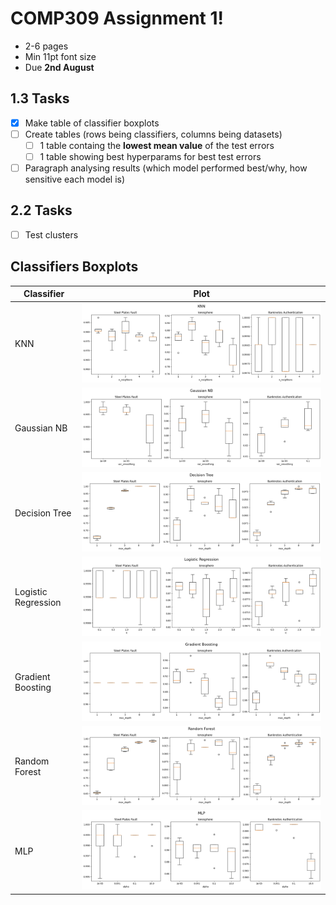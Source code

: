 # COMP309 Assignment 1!

- 2-6 pages
- Min 11pt font size
- Due **2nd August**

## 1.3 Tasks

- [x] Make table of classifier boxplots
- [ ] Create tables (rows being classifiers, columns being datasets)
  - [ ] 1 table containg the **lowest mean value** of the test errors
  - [ ] 1 table showing best hyperparams for best test errors
- [ ] Paragraph analysing results (which model performed best/why, how sensitive each model is)

## 2.2 Tasks

- [ ] Test clusters



## Classifiers Boxplots

| **Classifier** | **Plot** |
| --- | --- |
| KNN | ![KNN Plot](results/KNN.png) |
| Gaussian NB | ![Gaussian NB Plot](results/Gaussian_NB.png) |
| Decision Tree | ![Decision Tree Plot](results/Decision_Tree.png) |
| Logistic Regression | ![Logistic Regression Plot](results/Logistic_Regression.png) |
| Gradient Boosting | ![Gradient Boosting Plot](results/Gradient_Boosting.png) |
| Random Forest | ![Random Forest Plot](results/Random_Forest.png) |
| MLP | ![MLP Plot](results/MLP.png) |